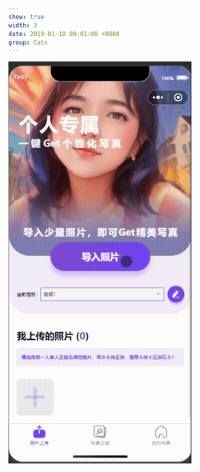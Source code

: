 ```yaml
---
show: true
width: 3
date: 2019-01-10 00:01:00 +0800
group: Cats
---
```

<div>
    <img src="/assets/images/photos/upload.gif" class="lazy w-100 rounded" alt="Animated GIF">
</div>